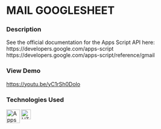 # MAIL GOOGLESHEET

### Description


<p>See the official documentation for the Apps Script API here: 
<br>https://developers.google.com/apps-script 
<br>https://developers.google.com/apps-script/reference/gmail


### View Demo
https://youtu.be/yC1rSh0Dolo

### Technologies Used
<img align="left" alt="Apps Script" width="36px" src="https://seeklogo.com/images/G/google-apps-script-logo-BDEAA5E2DF-seeklogo.com.png"/>
<img align="left" alt="HTML" width="26px" src="https://upload.wikimedia.org/wikipedia/commons/thumb/8/80/HTML5_logo_resized.svg/1200px-HTML5_logo_resized.svg.png"/>


